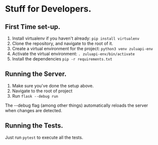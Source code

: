 # Stuff for Developers.
## First Time set-up.
1. Install virtualenv if you haven't already: `pip install virtualenv`
1. Clone the repository, and navigate to the root of it.
1. Create a virtual environment for the project: `python3 venv zuluapi-env`
1. Activate the virtual environment: `. zuluapi-env/bin/activate`
1. Install the dependencies `pip -r requirements.txt`

## Running the Server.
1. Make sure you've done the setup above.
1. Navigate to the root of project
1. Run `flask --debug run`

The --debug flag (among other things) automatically reloads the server when changes are detected.

## Running the Tests.
Just run `pytest` to execute all the tests.